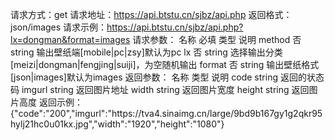 请求方式：get
请求地址：https://api.btstu.cn/sjbz/api.php
返回格式：json/images
请求示例：https://api.btstu.cn/sjbz/api.php?lx=dongman&format=images
请求参数：
名称 	必填		类型		说明
method	否		string	输出壁纸端[mobile|pc|zsy]默认为pc
lx		否		string	选择输出分类[meizi|dongman|fengjing|suiji]，为空随机输出
format	否		string	输出壁纸格式[json|images]默认为images
返回参数：
名称		类型		说明
code	string	返回的状态码
imgurl	string	返回图片地址
width	string	返回图片宽度
height	string	返回图片高度
返回示例：
{"code":"200","imgurl":"https:\/\/tva4.sinaimg.cn\/large\/9bd9b167gy1g2qkr95hylj21hc0u01kx.jpg","width":"1920","height":"1080"}